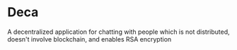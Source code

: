 # Deca
A decentralized application for chatting with people which is not distributed, doesn't involve blockchain, and enables RSA encryption
